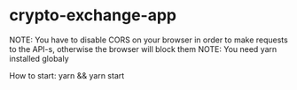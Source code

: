 # crypto-exchange-app

NOTE: You have to disable CORS on your browser in order to make requests to the API-s, otherwise the browser will block them
NOTE: You need yarn installed globaly

How to start:
yarn && yarn start